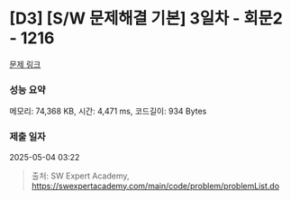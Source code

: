 # [D3] [S/W 문제해결 기본] 3일차 - 회문2 - 1216 

[문제 링크](https://swexpertacademy.com/main/code/problem/problemDetail.do?contestProbId=AV14Rq5aABUCFAYi) 

### 성능 요약

메모리: 74,368 KB, 시간: 4,471 ms, 코드길이: 934 Bytes

### 제출 일자

2025-05-04 03:22



> 출처: SW Expert Academy, https://swexpertacademy.com/main/code/problem/problemList.do
